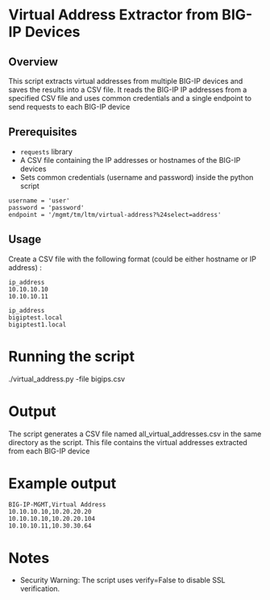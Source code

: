 # Virtual Address Extractor from BIG-IP Devices

## Overview
This script extracts virtual addresses from multiple BIG-IP devices and saves the results into a CSV file. It reads the BIG-IP IP addresses from a specified CSV file and uses common credentials and a single endpoint to send requests to each BIG-IP device

## Prerequisites

- ``` requests ``` library
- A CSV file containing the IP addresses or hostnames of the BIG-IP devices
- Sets common credentials (username and password) inside the python script
```
username = 'user'
password = 'password'
endpoint = '/mgmt/tm/ltm/virtual-address?%24select=address'

```

## Usage

Create a CSV file with the following format (could be either hostname or IP address) :

```
ip_address
10.10.10.10
10.10.10.11

```
```
ip_address
bigiptest.local
bigiptest1.local
```

# Running the script

./virtual_address.py -file bigips.csv

# Output

The script generates a CSV file named all_virtual_addresses.csv in the same directory as the script. This file contains the virtual addresses extracted from each BIG-IP device

# Example output

```
BIG-IP-MGMT,Virtual Address
10.10.10.10,10.20.20.20
10.10.10.10,10.20.20.104
10.10.10.11,10.30.30.64

```

# Notes

- Security Warning: The script uses verify=False to disable SSL verification.




